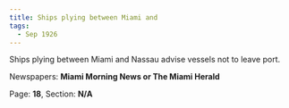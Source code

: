 ```yaml
---  
title: Ships plying between Miami and  
tags:  
  - Sep 1926  
---  
```

  
Ships plying between Miami and Nassau advise vessels not to leave port.  
  
Newspapers: **Miami Morning News or The Miami Herald**  
  
Page: **18**, Section: **N/A** 
